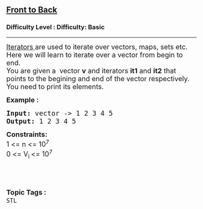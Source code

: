 <h2><a href="https://www.geeksforgeeks.org/problems/front-to-back/1">Front to Back</a></h2><h3>Difficulty Level : Difficulty: Basic</h3><hr><div class="problems_problem_content__Xm_eO"><p><span style="font-size: 18px;"><a href="https://www.geeksforgeeks.org/introduction-iterators-c/">Iterators </a>are used to iterate over vectors, maps, sets etc. Here we will learn to iterate over a vector from begin to end.<br>You are given a &nbsp;vector&nbsp;<strong>v</strong> and iterators <strong>it1</strong> and <strong>it2</strong> that points to the begining and end of the vector respectively. You need to print its elements.</span></p>
<p><span style="font-size: 18px;"><strong>Example : </strong></span></p>
<pre><span style="font-size: 18px;"><strong>Input: </strong>vector -&gt; 1 2 3 4 5
<strong>Output: </strong>1 2 3 4 5</span></pre>
<p><span style="font-size: 18px;"><strong>Constraints:</strong><br>1 &lt;= n &lt;= 10<sup>7</sup><br>0 &lt;= V<sub>i </sub>&lt;= 10<sup>7</sup></span></p>
<p>&nbsp;</p></div><br><p><span style=font-size:18px><strong>Topic Tags : </strong><br><code>STL</code>&nbsp;